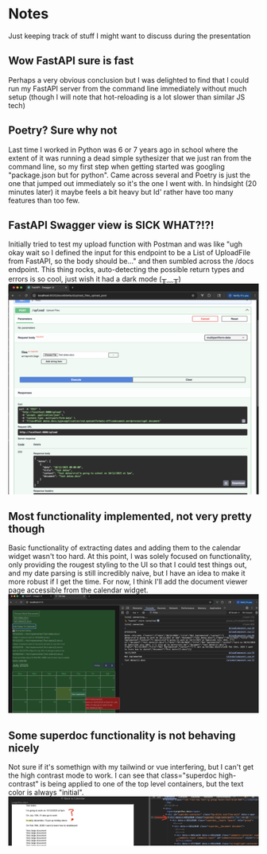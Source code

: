 # Notes
Just keeping track of stuff I might want to discuss during the presentation

## Wow FastAPI sure is fast
Perhaps a very obvious conclusion but I was delighted to find that I could run my FastAPI server from the command line immediately without much setup (though I will note that hot-reloading is a lot slower than similar JS tech)

## Poetry? Sure why not
Last time I worked in Python was 6 or 7 years ago in school where the extent of it was running a dead simple sythesizer that we just ran from the command line, so my first step when getting started was googling "package.json but for python". Came across several and Poetry is just the one that jumped out immediately so it's the one I went with. In hindsight (20 minutes later) it maybe feels a bit heavy but Id' rather have too many features than too few.

## FastAPI Swagger view is SICK WHAT?!?!
Initially tried to test my upload function with Postman and was like "ugh okay wait so I defined the input for this endpoint to be a List of UploadFile from FastAPI, so the body should be..." and then sumbled across the /docs endpoint. This thing rocks, auto-detecting the possible return types and errors is so cool, just wish it had a dark mode (╥﹏╥)
![image](./SwaggerUI.png)

## Most functionality implemented, not very pretty though
Basic functionality of extracting dates and adding them to the calendar widget wasn't too hard. At this point, I was solely focused on functionality, only providing the rougest styling to the UI so that I could test things out, and my date parsing is still incredibly naive, but I have an idea to make it more robust if I get the time. For now, I think I'll add the document viewer page accessible from the calendar widget.
![image](./EarlyUglyUI.png)


## Some superdoc functionality is not behaving nicely
Not sure if it's somethign with my tailwind or vue interfering, but I can't get the high contrast mode to work. I can see that class="superdoc high-contrast" is being applied to one of the top level containers, but the text color is always "initial".
![image](./HighContrast.png)